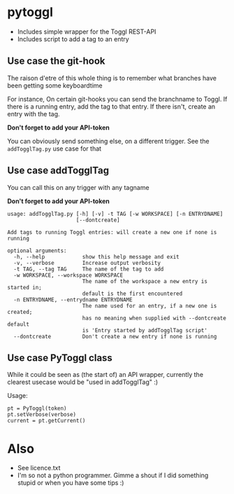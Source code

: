 # pytoggl

* Includes simple wrapper for the Toggl REST-API
* Includes script to add a tag to an entry

## Use case the git-hook
The raison d'etre of this whole thing is to remember what branches
have been getting some keyboardtime

For instance, On certain git-hooks you can send the branchname to Toggl.
If there is a running entry, add the tag to that entry.
If there isn't, create an entry with the tag.

**Don't forget to add your API-token**

You can obviously send something else, on a different trigger.
See the `addTogglTag.py` use case for that

## Use case addTogglTag
You can call this on any trigger with any tagname

**Don't forget to add your API-token**


	usage: addTogglTag.py [-h] [-v] -t TAG [-w WORKSPACE] [-n ENTRYDNAME]
	                      [--dontcreate]

	Add tags to running Toggl entries: will create a new one if none is running

	optional arguments:
	  -h, --help            show this help message and exit
	  -v, --verbose         Increase output verbosity
	  -t TAG, --tag TAG     The name of the tag to add
	  -w WORKSPACE, --workspace WORKSPACE
	                        The name of the workspace a new entry is started in;
	                        default is the first encountered
	  -n ENTRYDNAME, --entrydname ENTRYDNAME
	                        The name used for an entry, if a new one is created;
	                        has no meaning when supplied with --dontcreate default
	                        is 'Entry started by addTogglTag script'
	  --dontcreate          Don't create a new entry if none is running


## Use case PyToggl class
While it could be seen as (the start of) an API wrapper, currently the
clearest usecase would be "used in addTogglTag" :)

Usage:

    pt = PyToggl(token)
    pt.setVerbose(verbose)
    current = pt.getCurrent()

# Also
* See licence.txt
* I'm so not a python programmer.
Gimme a shout if I did something stupid or
when you have some tips :)
